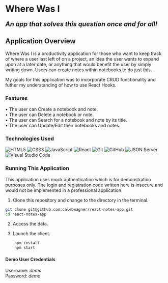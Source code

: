 # Where Was I

<b style="font-size: 20px;"><i>An app that solves this question once and for all!</i></b>

## Application Overview

Where Was I is a productivity application for those who want to keep track of where a user last left of on a project, an idea the user wants to expand upon at a later date, or anything that would benefit the user by simply writing down. Users can create notes within notebooks to do just this.

My goals for this application was to incorporate CRUD functionality and futher my understanding of how to use React Hooks.

### Features

<p>
• The user can Create a notebook and note.<br>
• The user can Delete  a notebook or note.<br>
• The user can Search for a notebook and note by its title.<br>
• The user can Update/Edit their notebooks and notes.<br>
</p>

### Technologies Used

![HTML5](https://img.shields.io/badge/html5%20-%23E34F26.svg?&style=for-the-badge&logo=html5&logoColor=white) ![CSS3](https://img.shields.io/badge/css3%20-%231572B6.svg?&style=for-the-badge&logo=css3&logoColor=white) ![JavaScript](https://img.shields.io/badge/javascript%20-%23323330.svg?&style=for-the-badge&logo=javascript&logoColor=%23F7DF1E) ![React](https://img.shields.io/badge/react%20-%2320232a.svg?&style=for-the-badge&logo=react&logoColor=%2361DAFB) ![Git](https://img.shields.io/badge/git%20-%23F05033.svg?&style=for-the-badge&logo=git&logoColor=white) ![GitHub](https://img.shields.io/badge/github%20-%23121011.svg?&style=for-the-badge&logo=github&logoColor=white) ![JSON Server](https://img.shields.io/badge/JSON_Server%20-%232a2e2a.svg?&style=for-the-badge&logo=JSON&logoColor=white) ![Visual Studio Code](https://img.shields.io/badge/VSCode%20-%23007ACC.svg?&style=for-the-badge&logo=visual-studio-code&logoColor=white)

### Running This Application

This application uses mock authentication which is for demonstration purposes only. The login and registration code written here is insecure and would not be implemented in a professional application.

1. Clone this repository and change to the directory in the terminal.

```sh
git clone git@github.com:calebwagner/react-notes-app.git
cd react-notes-app
```
2. Access the data.

<a href="#" alt="Where Was I App"></a>

3. Launch the client.

```sh
    npm install
    npm start
```

#### Demo User Credentials

<p>
Username: <i>demo</i>
<br>
Password: <i>demo</i>
</p>
